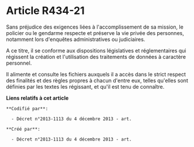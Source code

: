 # Article R434-21

Sans préjudice des exigences liées à l'accomplissement de sa mission, le policier ou le gendarme respecte et préserve la vie
privée des personnes, notamment lors d'enquêtes administratives ou judiciaires.

A ce titre, il se conforme aux dispositions législatives et réglementaires qui régissent la création et l'utilisation des
traitements de données à caractère personnel.

Il alimente et consulte les fichiers auxquels il a accès dans le strict respect des finalités et des règles propres à chacun
d'entre eux, telles qu'elles sont définies par les textes les régissant, et qu'il est tenu de connaître.

**Liens relatifs à cet article**

	**Codifié par**:

	  - Décret n°2013-1113 du 4 décembre 2013 - art.

	**Créé par**:

	  - Décret n°2013-1113 du 4 décembre 2013 - art.
